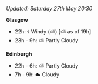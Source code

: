 *Updated: Saturday 27th May 20:30*

**Glasgow**

* 22h: :cyclone: Windy (:partly_sunny:) [:partly_sunny: as of 19h]
* 23h - 9h: :partly_sunny: Partly Cloudy

**Edinburgh**

* 22h - 6h: :partly_sunny: Partly Cloudy
* 7h - 9h: :cloud: Cloudy

